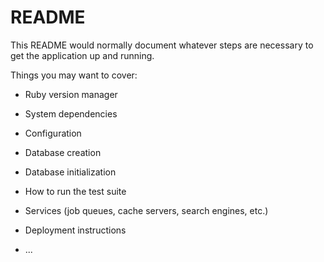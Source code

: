 # README

This README would normally document whatever steps are necessary to get the
application up and running.

Things you may want to cover:

* Ruby version manager

* System dependencies

* Configuration

* Database creation

* Database initialization

* How to run the test suite

* Services (job queues, cache servers, search engines, etc.)

* Deployment instructions

* ...
